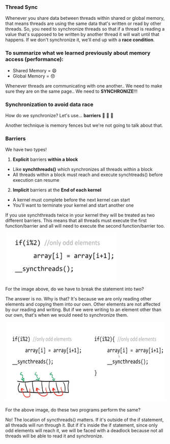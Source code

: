 ### Thread Sync

Whenever you share data between threads within shared or global memory,
that means threads are using the same data that's written or read by other threads.
So, you need to synchronize threads so that if a thread is reading a value that's supposed to be written by another thread it will wait until that happens.
If we don't synchronize it, we'll end up with a **race condition**.

### To summarize what we learned previously about memory access (performance):
- Shared Memory = 😄
- Global Memory = 😞

Whenever threads are communicating with one another.. We need to make sure they are on the same page..
We need to **SYNCHRONIZE**!!!

### Synchronization to avoid data race
How do we synchronize? Let's use... **barriers** 🚧 🚧 🚧 

Another technique is memory fences but we're not going to talk about that.

### Barriers
We have two types!

1. **Explicit** barriers **within a block**
  - Like __synchthreads()__ which synchronizes all threads within a block
  - All threads within a block must reach and execute synchtreads() before execution can resume

2. **Implicit** barriers at the **End of each kernel**
  - A kernel must complete before the next kernel can start
  - You'll want to terminate your kernel and start another one

If you use synchthreads twice in your kernel they will be treated as two different barriers. This means that all threads must execute the first function/barrier and all will need to execute the second function/barrier too.

<img src="https://github.com/bcmclean/parallel-programming/blob/main/CUDA/thread-synch-question.png" width="350" height="150">

For the image above, do we have to break the statement into two?

The answer is no. Why is that? It's because we are only reading other elements and copying them into our own. Other elements are not affected by our reading and writing. But if we were writing to an element other than our own, that's when we would need to synchronize them.

<img src="https://github.com/bcmclean/parallel-programming/blob/main/CUDA/thread-synch-question-2.png" width="650" height="250">

For the above image, do these two programs perform the same?

No! The location of syncthreads() matters. If it's outside of the if statement, all threads will run through it. But if it's inside the if statement, since only odd elements will reach it, we will be faced with a deadlock because not all threads will be able to read it and synchronize.
